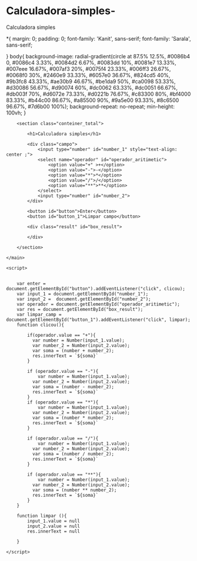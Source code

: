 # Calculadora-simples-
Calculadora simples




*{
    margin: 0;
    padding: 0;
    font-family: 'Kanit', sans-serif;
    font-family: 'Sarala', sans-serif;
    
}
body{
    background-image: radial-gradient(circle at 87.5% 12.5%, #0086b4 0, #0086c4 3.33%, #0084d2 6.67%, #0083dd 10%, #0081e7 13.33%, #007eee 16.67%, #007af3 20%, #0075f4 23.33%, #006ff3 26.67%, #0068f0 30%, #2460e9 33.33%, #6057e0 36.67%, #824cd5 40%, #9b3fc8 43.33%, #ae30b9 46.67%, #be1da9 50%, #ca0098 53.33%, #d30086 56.67%, #d90074 60%, #dc0062 63.33%, #dc0051 66.67%, #db003f 70%, #d6072e 73.33%, #d0221b 76.67%, #c83300 80%, #bf4000 83.33%, #b44c00 86.67%, #a85500 90%, #9a5e00 93.33%, #8c6500 96.67%, #7d6b00 100%);
    background-repeat: no-repeat;
    min-height: 100vh;
}

<style>
input{
    border-top-left-radius: 10px;
    width: 100px;
    border-end-end-radius: 10px;
}

button{
    background-color: #0081e7;
    font-family: 'Kanit', sans-serif;
    font-family: 'Sarala', sans-serif;
    width: 100px;
    border-radius: 5px;
}

button:hover{
    background-color: #0083e75b;

}

.conteiner_total{
 border-style: solid;
 border-top-left-radius: 20px;
 height:400px;
 width: 400px;
 margin-left: calc(50% - 19%);
 margin-top: 200px;
 display: flex;
 flex-direction: column;
 align-items: center;
 gap: 20px;
 background-color: white;
}


.result{
    border-style: solid;
    width: 100px;
    height: 50px;
    display: flex;
    align-items: center;
    justify-content: center;
    border-radius: 5px;
}
    </style>

</head>
<body>
    <main>
        
        <section class="conteiner_total">
            
            <h1>Calculadora simples</h1>

            <div class="campo">
                <input type="number" id="number_1" style="text-align: center ;">
                <select name="operador" id="operador_aritimetic">
                    <option value="+" >+</option>
                    <option value="-">-</option>
                    <option value="*">*</option>
                    <option value="/">/</option>    
                    <option value="**">**</option>                
                </select>
                <input type="number" id="number_2">
            </div>

            <button id="button">Enter</button>
            <button id="button_1">Limpar campo</button>
            
            <div class="result" id="box_result">
                
            </div>

        </section>

    </main>
    
    <script>


        var enter = document.getElementById("button").addEventListener("click", clicou);
        var input_1 = document.getElementById("number_1");
        var input_2 =  document.getElementById("number_2");
        var operador = document.getElementById("operador_aritimetic");
        var res = document.getElementById("box_result");
        var limpar_camp = document.getElementById("button_1").addEventListener("click", limpar); 
        function clicou(){
            
            if(operador.value == "+"){
              var number = Number(input_1.value);
              var number_2 = Number(input_2.value);
              var soma = (number + number_2);                
              res.innerText = `${soma}`
            }    

            if (operador.value == "-"){
                var number = Number(input_1.value);
              var number_2 = Number(input_2.value);
              var soma = (number - number_2);                
              res.innerText = `${soma}`
            }
            if (operador.value == "*"){
                var number = Number(input_1.value);
              var number_2 = Number(input_2.value);
              var soma = (number * number_2);                
              res.innerText = `${soma}`
            }

            if (operador.value == "/"){
                var number = Number(input_1.value);
              var number_2 = Number(input_2.value);
              var soma = (number / number_2);                
              res.innerText = `${soma}`
            }

            if (operador.value == "**"){
                var number = Number(input_1.value);
              var number_2 = Number(input_2.value);
              var soma = (number ** number_2);                
              res.innerText = `${soma}`
            }
        }

        function limpar (){
            input_1.value = null
            input_2.value = null
            res.innerText = null

        }

    </script>
</body>
</html>

